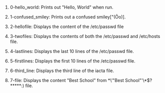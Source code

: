 1. 0-hello_world: Prints out "Hello, World" when run.

2. 1-confused_smiley: Prints out a confused smiley["(Ôo)].

3. 2-hellofile: Displays the content of the /etc/passwd file

4. 3-twofiles: Displays the contents of both the /etc/passwd and /etc/hosts file.

5. 4-lastlines: Displays the last 10 lines of the /etc/passwd file.

6. 5-firstlines: Displays the first 10 lines of the /etc/passwd file.

7. 6-third_line: Displays the third line of the iacta file.

8. 7-file: Displays the content "Best School" from \*\\'"Best School"\'\\*$\?\*\*\*\*\*:) file.


